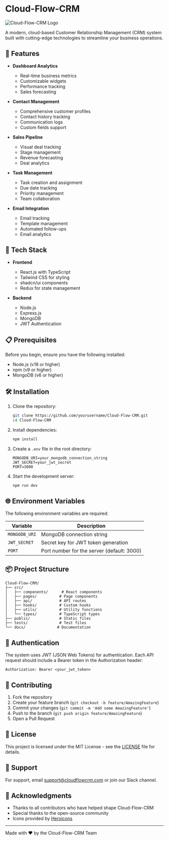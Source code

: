# Cloud-Flow-CRM

![Cloud-Flow-CRM Logo](public/logo.png)

A modern, cloud-based Customer Relationship Management (CRM) system built with cutting-edge technologies to streamline your business operations.

## 🌟 Features

- **Dashboard Analytics**
  - Real-time business metrics
  - Customizable widgets
  - Performance tracking
  - Sales forecasting

- **Contact Management**
  - Comprehensive customer profiles
  - Contact history tracking
  - Communication logs
  - Custom fields support

- **Sales Pipeline**
  - Visual deal tracking
  - Stage management
  - Revenue forecasting
  - Deal analytics

- **Task Management**
  - Task creation and assignment
  - Due date tracking
  - Priority management
  - Team collaboration

- **Email Integration**
  - Email tracking
  - Template management
  - Automated follow-ups
  - Email analytics

## 🚀 Tech Stack

- **Frontend**
  - React.js with TypeScript
  - Tailwind CSS for styling
  - shadcn/ui components
  - Redux for state management

- **Backend**
  - Node.js
  - Express.js
  - MongoDB
  - JWT Authentication

## 📋 Prerequisites

Before you begin, ensure you have the following installed:
- Node.js (v18 or higher)
- npm (v9 or higher)
- MongoDB (v6 or higher)

## 🛠️ Installation

1. Clone the repository:
   ```bash
   git clone https://github.com/yourusername/Cloud-Flow-CRM.git
   cd Cloud-Flow-CRM
   ```

2. Install dependencies:
   ```bash
   npm install
   ```

3. Create a `.env` file in the root directory:
   ```env
   MONGODB_URI=your_mongodb_connection_string
   JWT_SECRET=your_jwt_secret
   PORT=3000
   ```

4. Start the development server:
   ```bash
   npm run dev
   ```

## 🌐 Environment Variables

The following environment variables are required:

| Variable | Description |
|----------|-------------|
| `MONGODB_URI` | MongoDB connection string |
| `JWT_SECRET` | Secret key for JWT token generation |
| `PORT` | Port number for the server (default: 3000) |

## 📦 Project Structure

```
Cloud-Flow-CRM/
├── src/
│   ├── components/      # React components
│   ├── pages/          # Page components
│   ├── api/            # API routes
│   ├── hooks/          # Custom hooks
│   ├── utils/          # Utility functions
│   └── types/          # TypeScript types
├── public/             # Static files
├── tests/              # Test files
└── docs/              # Documentation
```

## 🔑 Authentication

The system uses JWT (JSON Web Tokens) for authentication. Each API request should include a Bearer token in the Authorization header:

```
Authorization: Bearer <your_jwt_token>
```

## 🤝 Contributing

1. Fork the repository
2. Create your feature branch (`git checkout -b feature/AmazingFeature`)
3. Commit your changes (`git commit -m 'Add some AmazingFeature'`)
4. Push to the branch (`git push origin feature/AmazingFeature`)
5. Open a Pull Request

## 📝 License

This project is licensed under the MIT License - see the [LICENSE](LICENSE) file for details.

## 📧 Support

For support, email support@cloudflowcrm.com or join our Slack channel.

## 🙏 Acknowledgments

- Thanks to all contributors who have helped shape Cloud-Flow-CRM
- Special thanks to the open-source community
- Icons provided by [Heroicons](https://heroicons.com)

---

Made with ❤️ by the Cloud-Flow-CRM Team
